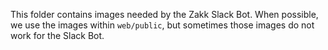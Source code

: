 This folder contains images needed by the Zakk Slack Bot. When possible, we use the images
within `web/public`, but sometimes those images do not work for the Slack Bot.

